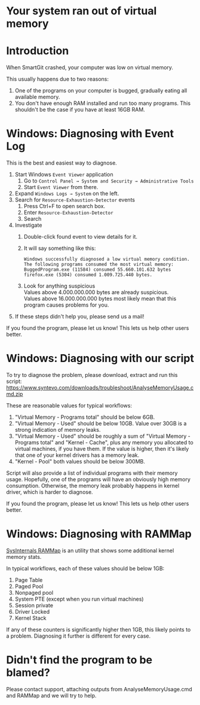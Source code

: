 # Your system ran out of virtual memory

# Introduction

When SmartGit crashed, your computer was low on virtual memory.

This usually happens due to two reasons:

1.  One of the programs on your computer is bugged, gradually eating all
    available memory.
2.  You don't have enough RAM installed and run too many programs. This
    shouldn't be the case if you have at least 16GB RAM.

# Windows: Diagnosing with Event Log

This is the best and easiest way to diagnose.

1.  Start Windows `Event Viewer` application
    1.  Go to `Control Panel → System and Security → Administrative
        Tools`
    2.  Start `Event Viewer` from there.
2.  Expand `Windows Logs → System` on the left.`  `
3.  Search for `Resource-Exhaustion-Detector` events  
    1.  Press Ctrl+F to open search box.
    2.  Enter `Resource-Exhaustion-Detector`
    3.  Search
4.  Investigate
    1.  Double-click found event to view details for it.
    
    2.  It will say something like this:
        
        <div class="preformatted panel" style="border-width: 1px;">
        
        <div class="preformattedContent panelContent">
        
            Windows successfully diagnosed a low virtual memory condition.
            The following programs consumed the most virtual memory:
            BuggedProgram.exe (11584) consumed 55.660.101.632 bytes
            firefox.exe (5304) consumed 1.009.725.440 bytes.
        
        </div>
        
        </div>
    
    3.  Look for anything suspicious  
        Values above 4.000.000.000 bytes are already suspicious.  
        Values above 16.000.000.000 bytes most likely mean that this
        program causes problems for you.
5.  If these steps didn't help you, please send us a mail\!

<div>

<div>

If you found the program, please let us know\! This lets us help other
users better.

</div>

</div>

# Windows: Diagnosing with our script

To try to diagnose the problem, please download, extract and run this
script:  
<https://www.syntevo.com/downloads/troubleshoot/AnalyseMemoryUsage.cmd.zip>  
  
These are reasonable values for typical workflows:

1.  "Virtual Memory - Programs total" should be below 6GB.
2.  "Virtual Memory - Used" should be below 10GB. Value over 30GB is a
    strong indication of memory leaks.
3.  "Virtual Memory - Used" should be roughly a sum of "Virtual Memory -
    Programs total" and "Kernel - Cache", plus any memory you allocated
    to virtual machines, if you have them. If the value is higher, then
    it's likely that one of your kernel drivers has a memory leak.
4.  "Kernel - Pool" both values should be below 300MB.

Script will also provide a list of individual programs with their memory
usage. Hopefully, one of the programs will have an obviously high memory
consumption. Otherwise, the memory leak probably happens in kernel
driver, which is harder to diagnose.

<div>

<div>

If you found the program, please let us know\! This lets us help other
users better.

</div>

</div>

# Windows: Diagnosing with RAMMap

[SysInternals
RAMMap](https://docs.microsoft.com/en-us/sysinternals/downloads/rammap)
is an utility that shows some additional kernel memory stats.

In typical workflows, each of these values should be below 1GB:

1.  Page Table
2.  Paged Pool
3.  Nonpaged pool
4.  System PTE (except when you run virtual machines)
5.  Session private
6.  Driver Locked
7.  Kernel Stack

If any of these counters is significantly higher then 1GB, this likely
points to a problem. Diagnosing it further is different for every case.

# Didn't find the program to be blamed?

Please contact support, attaching outputs from AnalyseMemoryUsage.cmd
and RAMMap and we will try to help.
